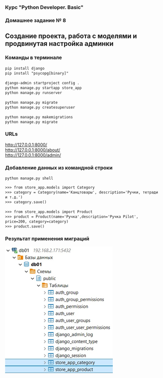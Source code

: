 ### Курс "Python Developer. Basic" ###

### Домашнее задание № 8 ###

## Создание проекта, работа с моделями и продвинутая настройка админки ##

### Команды в терминале ###

```
pip install django   
pip install "psycopg[binary]"
      
django-admin startproject config .   
python manage.py startapp store_app   
python manage.py runserver
      
python manage.py migrate   
python manage.py createsuperuser
      
python manage.py makemigrations
python manage.py migrate
```

### URLs ###

http://127.0.0.1:8000/   
http://127.0.0.1:8000/about/   
http://127.0.0.1:8000/admin/

### Добавление данных из командной строки ###

```
python manage.py shell
```

```
>>> from store_app.models import Category
>>> category = Category(name='Канцтовары', description='Ручки, тетради и т.д.')
>>> category.save()
   
>>> from store_app.models import Product
>>> product = Product(name='Ручка',description='Ручка Pilot', price=200, category=category)
>>> product.save()   
```

### Результат применения миграций ###

![Таблицы БД](./results/tables.jpg "Таблицы БД")
